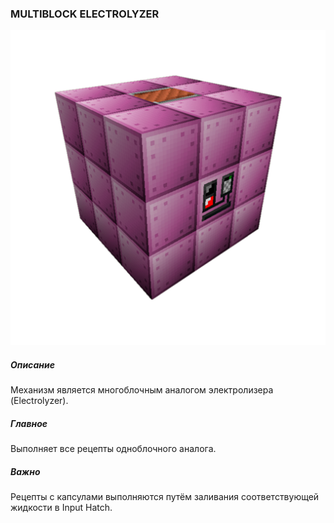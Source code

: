 ### MULTIBLOCK ELECTROLYZER

![LOGO](media/gregtech/ELECTROLYZER.png)

##### Описание

Механизм является многоблочным аналогом электролизера (Electrolyzer).

##### Главное

Выполняет все рецепты одноблочного аналога.

##### Важно

Рецепты с капсулами выполняются путём заливания соответствующей жидкости в Input Hatch.
